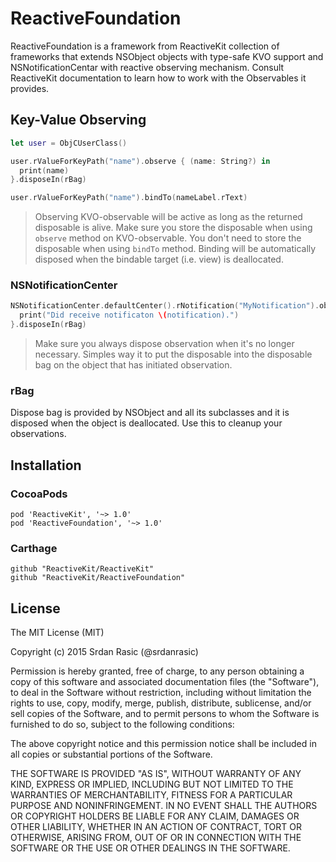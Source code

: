 # ReactiveFoundation

ReactiveFoundation is a framework from ReactiveKit collection of frameworks that extends NSObject objects with type-safe KVO support and NSNotificationCentar with reactive observing mechanism. Consult ReactiveKit documentation to learn how to work with the Observables it provides.

## Key-Value Observing

```swift
let user = ObjCUserClass()

user.rValueForKeyPath("name").observe { (name: String?) in
  print(name)
}.disposeIn(rBag)

user.rValueForKeyPath("name").bindTo(nameLabel.rText)
```

> Observing KVO-observable will be active as long as the returned disposable is alive. Make sure you store the disposable when using `observe` method on KVO-observable. You don't need to store the disposable when using `bindTo` method. Binding will be automatically disposed when the bindable target (i.e. view) is deallocated.

### NSNotificationCenter

```swift
NSNotificationCenter.defaultCenter().rNotification("MyNotification").observe { notification in
  print("Did receive notificaton \(notification).")
}.disposeIn(rBag)

```

> Make sure you always dispose observation when it's no longer necessary. Simples way it to put the disposable into the disposable bag on the object that has initiated observation.

### rBag

Dispose bag is provided by NSObject and all its subclasses and it is disposed when the object is deallocated. Use this to cleanup your observations.

## Installation

### CocoaPods

```
pod 'ReactiveKit', '~> 1.0'
pod 'ReactiveFoundation', '~> 1.0'
```

### Carthage

```
github "ReactiveKit/ReactiveKit" 
github "ReactiveKit/ReactiveFoundation"
```

## License

The MIT License (MIT)

Copyright (c) 2015 Srdan Rasic (@srdanrasic)

Permission is hereby granted, free of charge, to any person obtaining a copy
of this software and associated documentation files (the "Software"), to deal
in the Software without restriction, including without limitation the rights
to use, copy, modify, merge, publish, distribute, sublicense, and/or sell
copies of the Software, and to permit persons to whom the Software is
furnished to do so, subject to the following conditions:

The above copyright notice and this permission notice shall be included in
all copies or substantial portions of the Software.

THE SOFTWARE IS PROVIDED "AS IS", WITHOUT WARRANTY OF ANY KIND, EXPRESS OR
IMPLIED, INCLUDING BUT NOT LIMITED TO THE WARRANTIES OF MERCHANTABILITY,
FITNESS FOR A PARTICULAR PURPOSE AND NONINFRINGEMENT. IN NO EVENT SHALL THE
AUTHORS OR COPYRIGHT HOLDERS BE LIABLE FOR ANY CLAIM, DAMAGES OR OTHER
LIABILITY, WHETHER IN AN ACTION OF CONTRACT, TORT OR OTHERWISE, ARISING FROM,
OUT OF OR IN CONNECTION WITH THE SOFTWARE OR THE USE OR OTHER DEALINGS IN
THE SOFTWARE.
